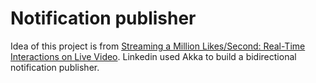 # Notification publisher
Idea of this project is from [Streaming a Million Likes/Second: Real-Time Interactions on Live Video](https://www.youtube.com/watch?v=yqc3PPmHvrA&ab_channel=InfoQ). Linkedin used Akka to build a bidirectional notification publisher.